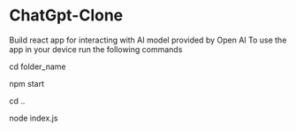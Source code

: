 # ChatGpt-Clone
Build react app for interacting with AI model provided by Open AI
To use the app in your device run the following commands

cd folder_name

npm start

cd ..

node index.js

